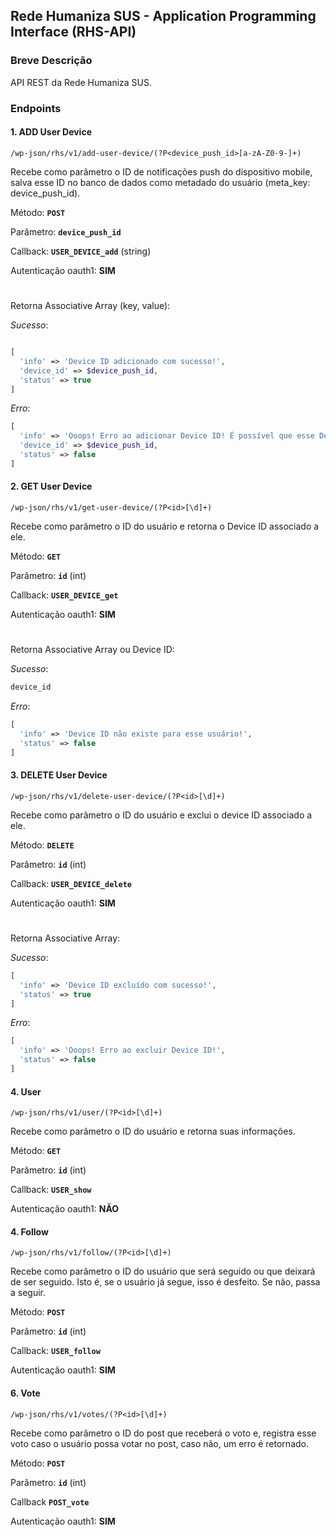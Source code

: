 ## Rede Humaniza SUS - Application Programming Interface (RHS-API)

### Breve Descrição

API REST da Rede Humaniza SUS.

### Endpoints

#### 1. ADD User Device

```
/wp-json/rhs/v1/add-user-device/(?P<device_push_id>[a-zA-Z0-9-]+)
```
Recebe como parâmetro o ID de notificações push do dispositivo mobile, salva esse ID no banco de dados como metadado do usuário (meta_key: device_push_id).

Método:  **`POST`**

Parâmetro: **`device_push_id`**

Callback: **`USER_DEVICE_add`** (string)

Autenticação oauth1: **SIM**
#
Retorna Associative Array (key, value):

_Sucesso_:
```php

[
  'info' => 'Device ID adicionado com sucesso!',
  'device_id' => $device_push_id,
  'status' => true
]
```
_Erro_:
```php
[
  'info' => 'Ooops! Erro ao adicionar Device ID! É possível que esse Device ID já exista para esse usuário',
  'device_id' => $device_push_id,
  'status' => false
]
```

#### 2. GET User Device

```
/wp-json/rhs/v1/get-user-device/(?P<id>[\d]+)
```
Recebe como parâmetro o ID do usuário e retorna o Device ID associado a ele.

Método: **`GET`**

Parâmetro: **`id`** (int)

Callback: **`USER_DEVICE_get`**

Autenticação oauth1: **SIM**
#
Retorna Associative Array ou Device ID:

_Sucesso_:
```php
device_id
```
_Erro_:
```php
[
  'info' => 'Device ID não existe para esse usuário!',
  'status' => false
]
```

#### 3. DELETE User Device
```
/wp-json/rhs/v1/delete-user-device/(?P<id>[\d]+)
```
Recebe como parâmetro o ID do usuário e exclui o device ID associado a ele.

Método: **`DELETE`**

Parâmetro: **`id`** (int)

Callback: **`USER_DEVICE_delete`**

Autenticação oauth1: **SIM**
#
Retorna Associative Array:

_Sucesso_:
```php
[
  'info' => 'Device ID excluído com sucesso!',
  'status' => true
]
```

_Erro_:
```php
[
  'info' => 'Ooops! Erro ao excluir Device ID!',
  'status' => false
]
```

#### 4. User

```
/wp-json/rhs/v1/user/(?P<id>[\d]+)
```
Recebe como parâmetro o ID do usuário e retorna suas informações.

Método: **`GET`**

Parâmetro: **`id`** (int)

Callback: **`USER_show`**

Autenticação oauth1: **NÃO**

#### 4. Follow

```
/wp-json/rhs/v1/follow/(?P<id>[\d]+)
```
Recebe como parâmetro o ID do usuário que será seguido ou que deixará de ser seguido. Isto é, se o usuário já segue, isso é desfeito. Se não, passa a seguir.

Método: **`POST`**

Parâmetro: **`id`** (int)

Callback: **`USER_follow`**

Autenticação oauth1: **SIM**

#### 6. Vote

```
/wp-json/rhs/v1/votes/(?P<id>[\d]+)
```
Recebe como parâmetro o ID do post que receberá o voto e, registra esse voto caso o usuário possa votar no post, caso não, um erro é retornado.

Método: **`POST`**

Parâmetro: **`id`** (int)

Callback **`POST_vote`**

Autenticação oauth1: **SIM**